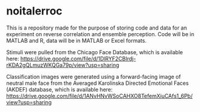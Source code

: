 # noitalerroc

This is a repository made for the purpose of storing code and data for an experiment on reverse correlation and ensemble perception. Code will be in MATLAB and R, data will be in MATLAB or Excel formats. 

Stimuli were pulled from the Chicago Face Database, which is available here: https://drive.google.com/file/d/1DlRYF2CBIrdj-rKDA2gQLmuzWKQGa79p/view?usp=sharing

Classification images were generated using a forward-facing image of neutral male face from the Averaged Karolinska Directed Emotional Faces (AKDEF) database, which is available here: https://drive.google.com/file/d/1ANvHNvWSoCAHXO8TefemXiuCAfs1_6Pb/view?usp=sharing 
